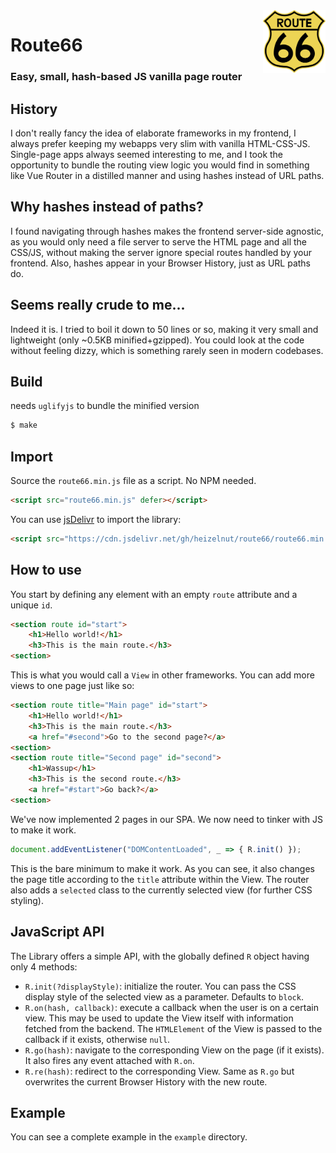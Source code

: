 <img align=right width=100 height=100 src="logo.svg" alt="logo">

# Route66
### Easy, small, hash-based JS vanilla page router
## History
I don't really fancy the idea of elaborate frameworks in my frontend, I always prefer keeping my webapps very slim with vanilla HTML-CSS-JS.
Single-page apps always seemed interesting to me, and I took the opportunity to bundle the routing view logic you would find in something like Vue Router in a distilled manner and using hashes instead of URL paths.

## Why hashes instead of paths?
I found navigating through hashes makes the frontend server-side agnostic, as you would only need a file server to serve the HTML page and all the CSS/JS, without making the server ignore special routes handled by your frontend.
Also, hashes appear in your Browser History, just as URL paths do.

## Seems really crude to me...
Indeed it is. I tried to boil it down to 50 lines or so, making it very small and lightweight (only ~0.5KB minified+gzipped).
You could look at the code without feeling dizzy, which is something rarely seen in modern codebases.

## Build
needs `uglifyjs` to bundle the minified version
```sh
$ make
```

## Import
Source the `route66.min.js` file as a script. No NPM needed.
```html
<script src="route66.min.js" defer></script>
```
You can use [jsDelivr](https://www.jsdelivr.com) to import the library:
```html
<script src="https://cdn.jsdelivr.net/gh/heizelnut/route66/route66.min.js"></script>
```

## How to use
You start by defining any element with an empty `route` attribute and a unique `id`.
```html
<section route id="start">
	<h1>Hello world!</h1>
	<h3>This is the main route.</h3>
<section>
```
This is what you would call a `View` in other frameworks.
You can add more views to one page just like so:
```html
<section route title="Main page" id="start">
	<h1>Hello world!</h1>
	<h3>This is the main route.</h3>
	<a href="#second">Go to the second page?</a>
<section>
<section route title="Second page" id="second">
	<h1>Wassup</h1>
	<h3>This is the second route.</h3>
	<a href="#start">Go back?</a>
<section>
```

We've now implemented 2 pages in our SPA. We now need to tinker with JS to make it work.
```js
document.addEventListener("DOMContentLoaded", _ => { R.init() });
```
This is the bare minimum to make it work. As you can see, it also changes the page title according to the `title` attribute within the View. The router also adds a `selected` class to the currently selected view (for further CSS styling).

## JavaScript API
The Library offers a simple API, with the globally defined `R` object having only 4 methods:
  + `R.init(?displayStyle)`: initialize the router. You can pass the CSS display style of the selected view as a parameter. Defaults to `block`.
  + `R.on(hash, callback)`: execute a callback when the user is on a certain view. This may be used to update the View itself with information fetched from the backend. The `HTMLElement` of the View is passed to the callback if it exists, otherwise `null`.
  + `R.go(hash)`: navigate to the corresponding View on the page (if it exists). It also fires any event attached with `R.on`.
  + `R.re(hash)`: redirect to the corresponding View. Same as `R.go` but overwrites the current Browser History with the new route.

## Example
You can see a complete example in the `example` directory.
